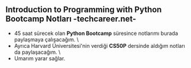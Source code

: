 ## Introduction to Programming with Python Bootcamp Notları -techcareer.net-

- 45 saat sürecek olan **Python Bootcamp** süresince notlarımı burada paylaşmaya çalışacağım. \
- Ayrıca Harvard Üniversitesi'nin verdiği **CS50P** dersinde aldığım notları da paylaşacağım. \
- Umarım yarar sağlar.
